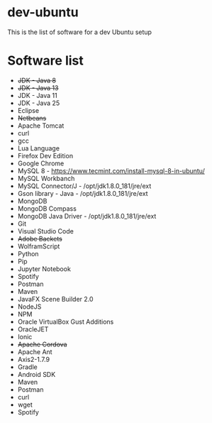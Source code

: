 # dev-ubuntu
This is the list of software for a dev Ubuntu setup

# Software list

- ~~JDK - Java 8~~
- ~~JDK - Java 13~~
- JDK - Java 11
- JDK - Java 25
- Eclipse
- ~~Netbeans~~
- Apache Tomcat
- curl
- gcc
- Lua Language
- Firefox Dev Edition
- Google Chrome
- MySQL 8 - https://www.tecmint.com/install-mysql-8-in-ubuntu/
- MySQL Workbanch
- MySQL Connector/J - /opt/jdk1.8.0_181/jre/ext
- Gson library - Java - /opt/jdk1.8.0_181/jre/ext
- MongoDB
- MongoDB Compass
- MongoDB Java Driver - /opt/jdk1.8.0_181/jre/ext
- Git
- Visual Studio Code
- ~~Adobe Backets~~
- WolframScript
- Python
- Pip
- Jupyter Notebook
- Spotify
- Postman
- Maven
- JavaFX Scene Builder 2.0
- NodeJS
- NPM
- Oracle VirtualBox Gust Additions
- OracleJET
- Ionic
- ~~Apache Cordova~~
- Apache Ant
- Axis2-1.7.9
- Gradle
- Android SDK
- Maven
- Postman
- curl
- wget
- Spotify

